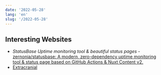 ```yaml
---
date: '2022-05-28'
lang: 'en'
slug: '/2022-05-28'
---
```


## Interesting Websites

- _StatusBase Uptime monitoring tool & beautiful status pages_ - [zernonia/statusbase: A modern, zero-dependency uptime monitoring tool & status page based on GitHub Actions & Nuxt Content v2.](https://github.com/zernonia/statusbase)
- [Extracranial](./../.././docs/pages/Extracranial.md)

<head>
  <html lang="en-US"/>
</head>
